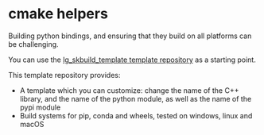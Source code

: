 # cmake helpers

Building python bindings, and ensuring that they build on all platforms can be challenging.

You can use the [lg_skbuild_template template repository](https://github.com/pthom/lg_skbuild_template) as a starting point.

This template repository provides:

* A template which you can customize: change the name of the C++ library, and the name of the python module, as well as the name of the pypi module
* Build systems for pip, conda and wheels, tested on windows, linux and macOS


